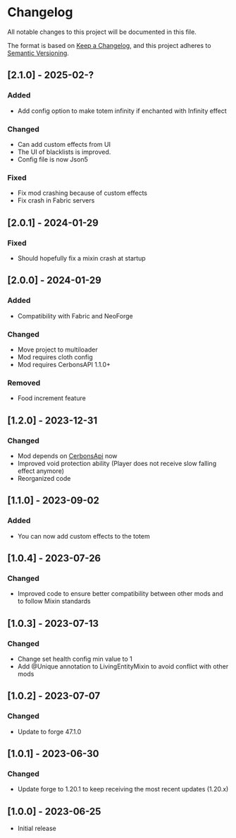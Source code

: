 # Changelog

All notable changes to this project will be documented in this file.

The format is based on [Keep a Changelog](https://keepachangelog.com/en/1.0.0/),
and this project adheres to [Semantic Versioning](https://semver.org/spec/v2.0.0.html).

## [2.1.0] - 2025-02-?

### Added

- Add config option to make totem infinity if enchanted with Infinity effect

### Changed

- Can add custom effects from UI
- The UI of blacklists is improved.
- Config file is now Json5

### Fixed

- Fix mod crashing because of custom effects
- Fix crash in Fabric servers

## [2.0.1] - 2024-01-29

### Fixed

- Should hopefully fix a mixin crash at startup

## [2.0.0] - 2024-01-29

### Added

- Compatibility with Fabric and NeoForge

### Changed

- Move project to multiloader
- Mod requires cloth config
- Mod requires CerbonsAPI 1.1.0+ 

### Removed

- Food increment feature

## [1.2.0] - 2023-12-31

### Changed

- Mod depends on [CerbonsApi](https://www.curseforge.com/minecraft/mc-mods/cerbons-api-forge/files/4992038) now
- Improved void protection ability (Player does not receive slow falling effect anymore)
- Reorganized code

## [1.1.0] - 2023-09-02

### Added

- You can now add custom effects to the totem

## [1.0.4] - 2023-07-26

### Changed

- Improved code to ensure better compatibility between other mods and to follow Mixin standards

## [1.0.3] - 2023-07-13

### Changed

- Change set health config min value to 1
- Add @Unique annotation to LivingEntityMixin to avoid conflict with other mods

## [1.0.2] - 2023-07-07

### Changed

- Update to forge 47.1.0

## [1.0.1] - 2023-06-30

### Changed

- Update forge to 1.20.1 to keep receiving the most recent updates (1.20.x)

## [1.0.0] - 2023-06-25

- Initial release